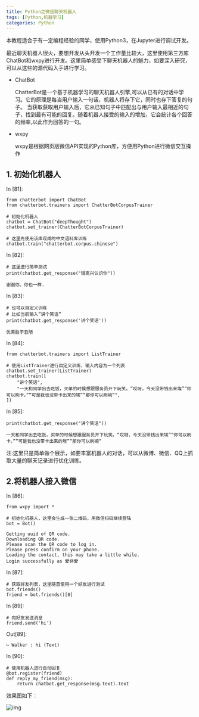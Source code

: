 ```yaml
---
title: Python之微信聊天机器人
tags: [Python,机器学习]
categories: Python
---
```

本教程适合于有一定编程经验的同学，使用Python3，在Jupyter进行调试开发。

最近聊天机器人很火，要想开发从头开发一个工作量比较大，这里使用第三方库ChatBot和wxpy进行开发。这里简单感受下聊天机器人的魅力，如要深入研究，可以从这些的源代码入手进行学习。

- ChatBot

  ChatterBot是一个基于机器学习的聊天机器人引擎,可以从已有的对话中学习。它的原理是每当用户输入一句话，机器人将存下它，同时也存下答复的句子。 当获取获取用户输入后，它从已知句子中匹配出与用户输入最相近的句子，找到最有可能的回复。随着机器人接受的输入的增加，它会统计各个回答的频率,以此作为回答的一句。


- wxpy

  wxpy是根据网页版微信API实现的Python库，方便用Python进行微信交互操作

## **1. 初始化机器人**

In [81]:

```
from chatterbot import ChatBot
from chatterbot.trainers import ChatterBotCorpusTrainer

# 初始化机器人
chatbot = ChatBot("deepThought")
chatbot.set_trainer(ChatterBotCorpusTrainer)

# 这里先使用该库现成的中文语料库训练
chatbot.train("chatterbot.corpus.chinese")  

```

In [82]:

```
# 这里进行简单测试
print(chatbot.get_response("很高兴认识你"))

```

```
谢谢你。你也一样.

```

In [83]:

```
# 也可以自定义训练
# 比如当前输入”讲个笑话“
print(chatbot.get_response('讲个笑话'))

```

```
优美胜于丑陋

```

In [84]:

```
from chatterbot.trainers import ListTrainer

# 使用ListTrainer进行自定义训练，输入内容为一个列表
chatbot.set_trainer(ListTrainer)
chatbot.train([
    "讲个笑话",
    "一天和同学出去吃饭，买单的时候想跟服务员开下玩笑。“哎呀，今天没带钱出来埃”“你可以刷卡。”“可是我也没带卡出来的埃”“那你可以刷碗“",
])

```

In [85]:

```
print(chatbot.get_response("讲个笑话"))

```

```
一天和同学出去吃饭，买单的时候想跟服务员开下玩笑。“哎呀，今天没带钱出来埃”“你可以刷卡。”“可是我也没带卡出来的埃”“那你可以刷碗“

```

注:这里只是简单做个展示，如要丰富机器人的对话，可以从微博、微信、QQ上抓取大量的聊天记录进行优化训练。

## **2.将机器人接入微信**

In [86]:

```
from wxpy import *

# 初始化机器人，这里会生成一张二维码，用微信扫码继续登陆
bot = Bot()

```

```
Getting uuid of QR code.
Downloading QR code.
Please scan the QR code to log in.
Please press confirm on your phone.
Loading the contact, this may take a little while.
Login successfully as 愛非愛

```

In [87]:

```
# 获取好友列表，这里随意使用一个好友进行测试
bot.friends()
friend = bot.friends()[0]

```

In [89]:

```
# 向好友发送消息
friend.send('hi')

```

Out[89]:

```
↪ Walker : hi (Text)
```

In [90]:

```
# 使用机器人进行自动回复
@bot.register(friend)
def reply_my_friend(msg):
    return chatbot.get_response(msg.text).text

```

效果图如下：

![img](http://101python.cn/static/images/dialog.jpg)